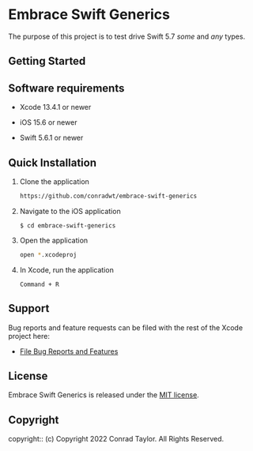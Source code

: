 # Embrace Swift Generics

The purpose of this project is to test drive Swift 5.7 _some_ and _any_ types.

## Getting Started

## Software requirements

- Xcode 13.4.1 or newer

- iOS 15.6 or newer

- Swift 5.6.1 or newer

## Quick Installation

1. Clone the application

   ```zsh
   https://github.com/conradwt/embrace-swift-generics
   ```

2. Navigate to the iOS application

   ```
   $ cd embrace-swift-generics
   ```

3. Open the application

   ```zsh
   open *.xcodeproj
   ```

4. In Xcode, run the application

   ```text
   Command + R
   ```

## Support

Bug reports and feature requests can be filed with the rest of the Xcode project here:

- [File Bug Reports and Features](https://github.com/conradwt/embrace-swift-generics/issues)

## License

Embrace Swift Generics is released under the [MIT license](./LICENSE.md).

## Copyright

copyright:: (c) Copyright 2022 Conrad Taylor. All Rights Reserved.
